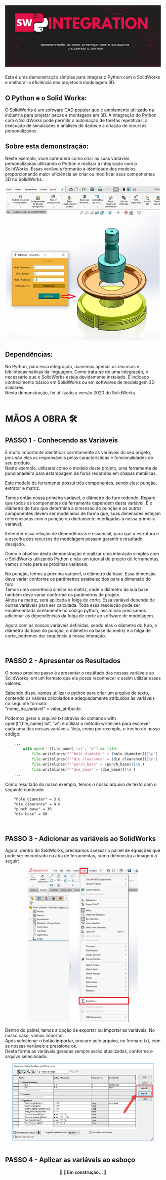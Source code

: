 <h1 align="center">
  <img src="src/images/sw_integration_01.png" alt="sw_integration_01">
</h1>

Esta é uma demonstração simples para integrar o Python com o SolidWorks e melhorar a eficiência nos projetos e modelagem 3D.
<br>


## O Python e o Solid Works:
O SolidWorks é um software CAD popular que é amplamente utilizado na indústria para projetar peças e montagens em 3D. A integração do Python com o SolidWorks pode permitir a automação de tarefas repetitivas, a execução de simulações e análises de dados e a criação de recursos personalizados.
<br>


## Sobre esta demonstração:
Neste exemplo, você aprenderá como criar as suas variáveis personalizadas utilizando o Python e realizar a integração com o SolidWorks. Essas variáveis formarão a identidade dos modelos, proporcionando maior eficiência ao criar ou modificar seus componentes 3D no SolidWorks.
<br>

<div align="center">
    <img src="src/images/f2.png" alt="demonstration" height="500px">
</div>


## Dependências:
No Python, para essa integração, usaremos apenas os recursos e bibliotecas nativas da linguagem.
Como trata-se de uma integração, é necessário que o SolidWorks esteja devidamente instalado.
É indicado conhecimento básico em SolidWorks ou em softwares de modelagem 3D similares. <br>
Nesta demonstração, foi utilizado a versão 2020 do SolidWorks.
<br>
<br>


# MÃOS A OBRA 🛠
## PASSO 1 - Conhecendo as Variáveis
<div>
    <p>
        É muito importante identificar corretamente as variáveis do seu projeto, pois são elas as responsáveis pelas características e funcionalidades do seu produto.<br>
        Neste exemplo, utilizarei como o modelo deste projeto, uma ferramenta de puncionadeira para estampagem de furos redondos em chapas metálicas.
    </p>
    <p>
        Este modelo de ferramenta possuí três componentes, sendo eles: punção, extrator e matriz.
    </p>
    <p>
        Temos então nossa primeira variável, o diâmetro do furo redondo. Repare que todos os componentes da ferramenta dependem desta variável. É o diâmetro do furo que determina a dimensão do punção e os outros componentes devem ser modelados de forma que, suas dimensões estejam referenciadas com o punção ou diretamente interligadas à nossa primeira variável.
    </p>
    <p>
        Entender essa relação de dependências é essencial, para que a estrutura e a escolha dos recursos de modelagem possam garantir o resultado desejado.
    </p>
    <p>
        Como o objetivo desta demonstração é realizar uma interação simples com o SolidWorks utilizando Python e não um tutorial de projeto de ferramentas, vamos direto para as próximas variáveis.
    </p>
    <p>
        No punção, temos a próxima variável, o diâmetro da base. Essa dimensão deve variar conforme os parâmetros estabelecidos para a dimensão do furo.<br>
        Temos uma ocorrência similar na matriz, onde o diâmetro da sua base também deve variar conforme os parâmetros de projeto.<br>
        Ainda na matriz, será aplicada a folga de corte. Essa variável depende de outras variáveis para ser calculada. Toda essa resolução pode ser emplementada diretamente no código python, assim não precisamos adicionar as dependências da folga de corte ao software de modelagem.
    </p>
    <p>
        Agora com as nossas variáveis definidas, sendo elas o diâmetro do furo, o diâmetro da base do punção, o diâmetro da base da matriz e a folga de corte, podemos dar sequência à nossa interação.
    </p>
    <br>
</div>

## PASSO 2 - Apresentar os Resultados
<div>
    <p>
        O nosso próximo passo é apresentar o resultado das nossas variáveis so SolidWorks, em um formato que ele possa reconhecer e assim utilizar esses valores.
    </p>
    <p>
        Sabendo disso, vamos utilizar o python para criar um arquivo de texto, contendo os valores calculados e adequadamente atribuidos às variáveis no seguinte formato:<br>
        "nome_da_variável" = valor_atribuído
    </p>
    <p>
        Podemos gerar o arquivo txt através do comando with open(f'{file_name}.txt', 'w') e utilizar o método writelines para escrever cada uma das nossas variáveis. Veja, como por exemplo, o trecho do nosso código:
    </p>

```Python
    ...
        with open(f'{file_name}.txt', 'w') as file:
            file.writelines(f'"hole_diameter" = {hole_diameter()}\n')
            file.writelines(f'"die_clearance" = {die_clearance()}\n')
            file.writelines(f'"punch_base" = {punch_base()}\n')
            file.writelines(f'"die_base" = {die_base()}\n')
    ...
```

Como resultado do nosso exemplo, temos o nosso arquivo de texto com o seguinte conteúdo:

```
    "hole_diameter" = 3.0
    "die_clearance" = 4.8
    "punch_base" = 30
    "die_base" = 60
```

</div>
<br>

## PASSO 3 - Adicionar as variáveis ao SolidWorks

<div>
    <p>
        Agora, dentro do SoldWorks, precisamos acessar o painel de equações que pode ser encontrado na aba de ferramentas, como demonstra a imagem à seguir:
    </p>
</div>

<div align="center">
<img src="src/images/tool_equations.png" alt="equations" style="height: 500px;">
</div>

<div>
    <p>
        Dentro do painel, temos a opção de exportar ou importar as variáveis. No nosso caso, vamos importar.<br>
        Após selecionar o botão importar, procure pelo arquivo, no formaro txt, com as nossas variáveis e pressione ok.<br>
        Desta forma as variáveis geradas sempre serão atualizadas, conforme o arquivo selecionado.
    </p>
</div>

<div align="center">
    <img src="src/images/import.jpg" alt="equations" style="height: 250px;">
</div>
<br>

## PASSO 4 - Aplicar as variáveis ao esboço


<h4 align="center"> 
	🚧  🚀 Em construção...  🚧
</h4>